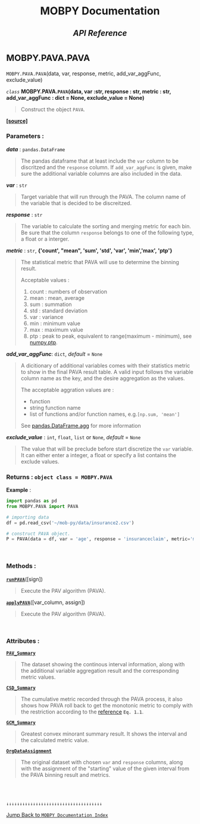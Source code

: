 <h1><strong><p align = center> MOBPY Documentation </p></strong></h1>

<h2><p  align=center><strong style = 'font-style:italic'>API Reference</strong></p></h2>


<h1><span style = 'font-size:smaller'> MOBPY.PAVA.PAVA </span></h1>

`MOBPY.PAVA.PAVA`(data, var, response, metric, add_var_aggFunc, exclude_value)

*`class`* **MOBPY.PAVA.`PAVA`(data, var :str, response : str, metric : str, add_var_aggFunc : dict = None, exclude_value = None)**

> Construct the object `PAVA`.

[**[source]**](https://github.com/ChenTaHung/Monotonic-Optimal-Binning/blob/main/src/MOBPY/PAVA.py#L8-L84)

### **Parameters** : <br>

__*data*__ : `pandas.DataFrame`

> The pandas dataframe that at least include the `var` column to be discritzed and the `response` column. If `add_var_aggFunc` is given, make sure the additional variable columns are also included in the data.

__*var*__ : `str`

> Target variable that will run through the PAVA. The column name of the variable that is decided to be discreitzed.

**_response_** : `str`

> The variable to calculate the sorting and merging metric for each bin. Be sure that the column `response` belongs to one of the following type, a float or a interger.

**_metric_** : `str`, **{'count', "mean", 'sum', 'std', 'var', 'min','max', 'ptp'}**

> The statistical metric that PAVA will use to determine the binning result. 
> 
> Acceptable values :
> 1. count : numbers of observation
> 2. mean : mean, average
> 3. sum : summation
> 4. std : standard deviation
> 5. var : variance
> 6. min : minimum value
> 7. max : maximum value
> 8. ptp : peak to peak, equivalent to range(maximum - minimum), see [numpy.ptp](https://numpy.org/doc/stable/reference/generated/numpy.ptp.html).

__*add_var_aggFunc*__: `dict`, _default_ = `None`

> A dicitionary of additional variables comes with their statistics metric to show in the final PAVA result table. A valid input follows the variable column name as the key, and the desire aggregation as the values.
> 
>  The acceptable aggration values are :
> 
> - function
> - string function name
> - list of functions and/or function names, e.g.`[np.sum, 'mean']`
>
> See [pandas.DataFrame.agg](https://pandas.pydata.org/docs/reference/api/pandas.DataFrame.agg.html) for more information

__*exclude_value*__ : `int`, `float`, `list` or `None`, _default_ = `None`

> The value that will be preclude before start discretize the `var` variable. It can either enter a integer, a float or specify a list contains the exclude values.


### **Returns** : `object class = MOBPY.PAVA`

**Example** :

```python
import pandas as pd
from MOBPY.PAVA import PAVA

# importing data
df = pd.read_csv('~/mob-py/data/insurance2.csv')

# construct PAVA object.
P = PAVA(data = df, var = 'age', response = 'insuranceclaim', metric='mean')
```

<br>

<h3><strong> Methods : </strong></h3>

[**`runPAVA`**](https://github.com/ChenTaHung/Monotonic-Optimal-Binning/tree/main/doc/MOBPY-PAVA-PAVA-runPAVA.md#L175-L254)([sign])

> Execute the PAV algorithm (PAVA).

[**`applyPAVA`**](https://github.com/ChenTaHung/Monotonic-Optimal-Binning/tree/main/doc/MOBPY-PAVA-PAVA-applyPAVA.md#L256-L268)([var_column, assign])

> Execute the PAV algorithm (PAVA).

<br>

<h3><strong> Attributes : </strong></h3>

[**`PAV_Summary`**](https://github.com/ChenTaHung/Monotonic-Optimal-Binning/blob/main/src/MOBPY/PAVA.py#L118-L120)

> The dataset showing the continous interval information, along with the additional variable aggregation result and the corresponding metric values.

[**`CSD_Summary`**](https://github.com/ChenTaHung/Monotonic-Optimal-Binning/blob/main/src/MOBPY/PAVA.py#L114-L116)

> The cumulative metric recorded through the PAVA process, it also shows how PAVA roll back to get the monotonic metric to comply with the restriction according to the [reference](https://repository.tudelft.nl/islandora/object/uuid:5a111157-1a92-4176-9c8e-0b848feb7c30) **`Eq. 1.1`**.

[**`GCM_Summary`**](https://github.com/ChenTaHung/Monotonic-Optimal-Binning/blob/main/src/MOBPY/PAVA.py#L110-L112)

> Greatest convex minorant summary result. It shows the interval and the calculated metric value.

[**`OrgDataAssignment`**](https://github.com/ChenTaHung/Monotonic-Optimal-Binning/blob/main/src/MOBPY/PAVA.py#L106-L108)

> The original dataset with chosen `var` and `response` columns, along with the assignment of the "starting" value of the given interval from the PAVA binning result and metrics.



<br><br>

`↓↓↓↓↓↓↓↓↓↓↓↓↓↓↓↓↓↓↓↓↓↓↓↓↓↓↓↓↓↓↓↓↓↓↓↓`

[Jump Back to `MOBPY Documentation Index`](https://github.com/ChenTaHung/Monotonic-Optimal-Binning/blob/main/doc/MOBPY-API-Ref.md)